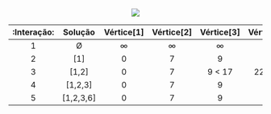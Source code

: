 #
<p align="center">
  <img align="center" src="https://upload.wikimedia.org/wikipedia/commons/5/57/Dijkstra_Animation.gif">



|:Interação:|	Solução    |Vértice[1] |Vértice[2]  |Vértice[3]	|Vértice[4]	 |Vértice[5] |Vértice[6]  |
|:---:      |:---:         |:---:      |:---:       |:---:      |:---:           |:---:      |:---:       |
|1          |	Ø          |   ∞       |  ∞         |  	∞       |∞	         | ∞	     | ∞          |
|2	    |  [1]  	   |   0       |  7         |	  9     |  	∞        |   	∞    |    14      |
|3	    | [1,2]        |   0       | 7          |   9 < 17  |  	22 <20   |    	∞    |   14 <11   |
|4	    |[1,2,3]	   |   0       |  7         |   9       |         20     |   	 ∞   |       11   |
|5          | [1,2,3,6]    |   0       |7           |   9       |     	21       |  	20   |        11  |
							

<GDGDGD>

